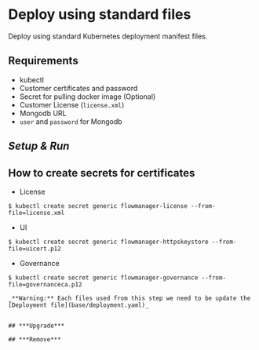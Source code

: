 # Deploy using standard files

Deploy using standard Kubernetes deployment manifest files.

## Requirements

* kubectl
* Customer certificates and password
* Secret for pulling docker image (Optional)
* Customer License (`license.xml`)
* Mongodb URL
* `user` and `password` for Mongodb

## ***Setup & Run***

## How to create secrets for certificates

* License
```console
$ kubectl create secret generic flowmanager-license --from-file=license.xml
```

* UI
```console
$ kubectl create secret generic flowmanager-httpskeystore --from-file=uicert.p12
```

* Governance
```console
$ kubectl create secret generic flowmanager-governance --from-file=governanceca.p12

_**Warning:** Each files used from this step we need to be update the [Deployment file](base/deployment.yaml)_


## ***Upgrade***

## ***Remove***
